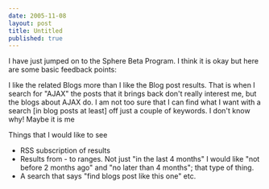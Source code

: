 ```yaml
---
date: 2005-11-08
layout: post
title: Untitled
published: true
---
```

I have just jumped on to the Sphere Beta Program.  I think it is okay but here are some basic feedback points:<p /><p>I like the related Blogs more than I like the Blog post results.  That is when I search for "AJAX" the posts that it brings back don't really interest me, but the blogs about AJAX do. I am not too sure that I can find what I want with a search [in blog posts at least] off just a couple of keywords.  I don't know why! Maybe it is me<p />Things that I would like to see</p><ul>
<li>RSS subscription of results </li>
<li>Results from - to ranges.  Not just "in the last 4 months" I would like "not before 2 months ago" and "no later than 4 months"; that type of thing. </li>
<li>A search that says "find blogs post like this one" etc.</li>
</ul><div class="blogger-post-footer"><img class="posterous_download_image" src="https://blogger.googleusercontent.com/tracker/8109338-113149100824325207?l=www.kinlan.co.uk%2Findex.html" height="1" alt="" width="1" /></div>

